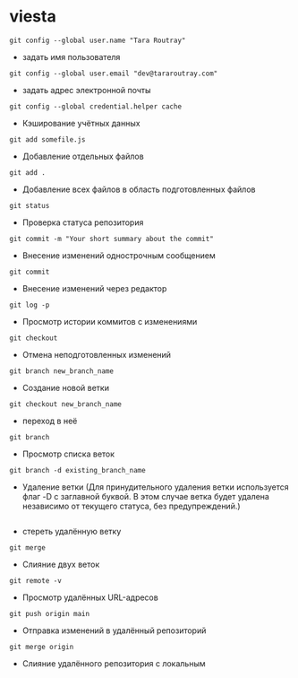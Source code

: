 # viesta 
```
git config --global user.name "Tara Routray" 
```
- задать имя пользователя
~~~
git config --global user.email "dev@tararoutray.com"
~~~
- задать адрес электронной почты
```
git config --global credential.helper cache
```
- Кэширование учётных данных
~~~
git add somefile.js 
~~~
- Добавление отдельных файлов
~~~
git add .
~~~
- Добавление всех файлов в область подготовленных файлов
~~~
git status
~~~
- Проверка статуса репозитория
~~~
git commit -m "Your short summary about the commit"
~~~
- Внесение изменений однострочным сообщением
~~~
git commit 
~~~
- Bнесение изменений через редактор
~~~
git log -p
~~~
- Просмотр истории коммитов с изменениями
~~~
git checkout
~~~
-  Отмена неподготовленных изменений
~~~
git branch new_branch_name
~~~
- Создание новой ветки
~~~
git checkout new_branch_name
~~~
- переход в неё
~~~
git branch
~~~
- Просмотр списка веток
~~~
git branch -d existing_branch_name
~~~
- Удаление ветки (Для принудительного удаления ветки используется флаг -D с заглавной буквой. В этом случае ветка будет удалена независимо от текущего статуса, без предупреждений.)
~~~git push origin --delete existing_branch_name
~~~
- стереть удалённую ветку
~~~
git merge
~~~
- Слияние двух веток
~~~
git remote -v
~~~
- Просмотр удалённых URL-адресов
~~~
git push origin main
~~~
- Отправка изменений в удалённый репозиторий
~~~
git merge origin
~~~
- Слияние удалённого репозитория с локальным
~~~
